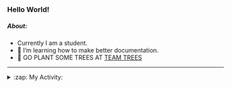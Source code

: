 ### Hello World!

##### About:
- Currently I am a student.
- 🌱 I’m learning how to make better documentation.
- 🌱 GO PLANT SOME TREES AT [TEAM TREES](https://teamtrees.org/)

---
<details>
  <summary>:zap: My Activity:</summary>
  
<!--START_SECTION:waka-->
![Code Time](http://img.shields.io/badge/Code%20Time-1%2C152%20hrs%2045%20mins-blue)

**I'm a Night 🦉** 

```text
🌞 Morning                1663 commits        ██░░░░░░░░░░░░░░░░░░░░░░░   09.71 % 
🌆 Daytime                5911 commits        █████████░░░░░░░░░░░░░░░░   34.52 % 
🌃 Evening                4907 commits        ███████░░░░░░░░░░░░░░░░░░   28.66 % 
🌙 Night                  4643 commits        ███████░░░░░░░░░░░░░░░░░░   27.11 % 
```
📅 **I'm Most Productive on Wednesday** 

```text
Monday                   2496 commits        ████░░░░░░░░░░░░░░░░░░░░░   14.58 % 
Tuesday                  2304 commits        ███░░░░░░░░░░░░░░░░░░░░░░   13.45 % 
Wednesday                3955 commits        ██████░░░░░░░░░░░░░░░░░░░   23.10 % 
Thursday                 2181 commits        ███░░░░░░░░░░░░░░░░░░░░░░   12.74 % 
Friday                   1714 commits        ███░░░░░░░░░░░░░░░░░░░░░░   10.01 % 
Saturday                 1517 commits        ██░░░░░░░░░░░░░░░░░░░░░░░   08.86 % 
Sunday                   2957 commits        ████░░░░░░░░░░░░░░░░░░░░░   17.27 % 
```


📊 **This Week I Spent My Time On** 

```text
🔥 Editors: 
VS Code                  2 mins              █████████████████████████   100.00 % 

🐱‍💻 Projects: 
giveth-dapps-v2          1 min               ████████████████████░░░░░   81.56 % 
praise                   0 secs              █████░░░░░░░░░░░░░░░░░░░░   18.44 % 
```


 Last Updated on 26/07/2023 07:09:55 UTC
<!--END_SECTION:waka-->
</details>
